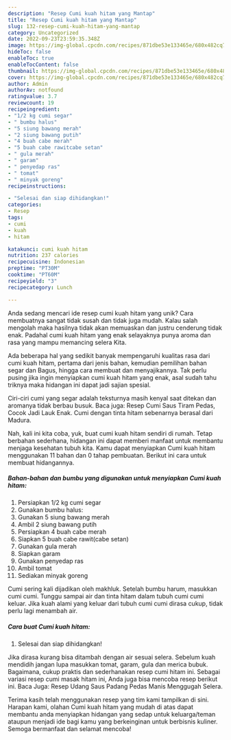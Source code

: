```yaml
---
description: "Resep Cumi kuah hitam yang Mantap"
title: "Resep Cumi kuah hitam yang Mantap"
slug: 132-resep-cumi-kuah-hitam-yang-mantap
category: Uncategorized
date: 2022-09-23T23:59:35.348Z
image: https://img-global.cpcdn.com/recipes/871dbe53e133465e/680x482cq70/cumi-kuah-hitam-foto-resep-utama.jpg
hideToc: false
enableToc: true
enableTocContent: false
thumbnail: https://img-global.cpcdn.com/recipes/871dbe53e133465e/680x482cq70/cumi-kuah-hitam-foto-resep-utama.jpg
cover: https://img-global.cpcdn.com/recipes/871dbe53e133465e/680x482cq70/cumi-kuah-hitam-foto-resep-utama.jpg
author: Admin
authorAv: notfound
ratingvalue: 3.7
reviewcount: 19
recipeingredient:
- "1/2 kg cumi segar"
- " bumbu halus"
- "5 siung bawang merah"
- "2 siung bawang putih"
- "4 buah cabe merah"
- "5 buah cabe rawitcabe setan"
- " gula merah"
- " garam"
- " penyedap ras"
- " tomat"
- " minyak goreng"
recipeinstructions:

- "Selesai dan siap dihidangkan!"
categories:
- Resep
tags:
- cumi
- kuah
- hitam

katakunci: cumi kuah hitam 
nutrition: 237 calories
recipecuisine: Indonesian
preptime: "PT30M"
cooktime: "PT60M"
recipeyield: "3"
recipecategory: Lunch

---
```





Anda sedang mencari ide resep cumi kuah hitam yang unik? Cara membuatnya sangat tidak susah dan tidak juga mudah. Kalau salah mengolah maka hasilnya tidak akan memuaskan dan justru cenderung tidak enak. Padahal cumi kuah hitam yang enak selayaknya punya aroma dan rasa yang mampu memancing selera Kita.





Ada beberapa hal yang sedikit banyak mempengaruhi kualitas rasa dari cumi kuah hitam, pertama dari jenis bahan, kemudian pemilihan bahan segar dan Bagus, hingga cara membuat dan menyajikannya. Tak perlu pusing jika ingin menyiapkan cumi kuah hitam yang enak,      asal sudah tahu triknya maka hidangan ini dapat jadi sajian spesial.














Ciri-ciri cumi yang segar adalah teksturnya masih kenyal saat ditekan dan aromanya tidak berbau busuk. Baca juga: Resep Cumi Saus Tiram Pedas, Cocok Jadi Lauk Enak. Cumi dengan tinta hitam sebenarnya berasal dari Madura.






Nah, kali ini kita coba, yuk, buat cumi kuah hitam sendiri di rumah. Tetap berbahan sederhana, hidangan ini dapat memberi manfaat untuk membantu menjaga kesehatan tubuh kita. Kamu dapat menyiapkan Cumi kuah hitam menggunakan 11 bahan dan 0 tahap pembuatan. Berikut ini cara untuk membuat hidangannya.

<!--inarticleads1-->

##### Bahan-bahan dan bumbu yang digunakan untuk menyiapkan Cumi kuah hitam:

1. Persiapkan 1/2 kg cumi segar
1. Gunakan  bumbu halus:
1. Gunakan 5 siung bawang merah
1. Ambil 2 siung bawang putih
1. Persiapkan 4 buah cabe merah
1. Siapkan 5 buah cabe rawit(cabe setan)
1. Gunakan  gula merah
1. Siapkan  garam
1. Gunakan  penyedap ras
1. Ambil  tomat
1. Sediakan  minyak goreng


Cumi sering kali dijadikan oleh makhluk. Setelah bumbu harum, masukkan cumi cumi. Tunggu sampai air dan tinta hitam dalam tubuh cumi cumi keluar. Jika kuah alami yang keluar dari tubuh cumi cumi dirasa cukup, tidak perlu lagi menambah air. 

<!--inarticleads2-->

##### Cara buat Cumi kuah hitam:


1. Selesai dan siap dihidangkan!

Jika dirasa kurang bisa ditambah dengan air sesuai selera. Sebelum kuah mendidih jangan lupa masukkan tomat, garam, gula dan merica bubuk. Bagaimana, cukup praktis dan sederhanakan resep cumi hitam ini. Sebagai variasi resep cumi masak hitam ini, Anda juga bisa mencoba resep berikut ini. Baca Juga: Resep Udang Saus Padang Pedas Manis Menggugah Selera. 

Terima kasih telah menggunakan resep yang tim kami tampilkan di sini. Harapan kami, olahan Cumi kuah hitam yang mudah di atas dapat membantu anda menyiapkan hidangan yang sedap untuk keluarga/teman ataupun menjadi ide bagi kamu yang berkeinginan untuk berbisnis kuliner. Semoga bermanfaat dan selamat mencoba!
